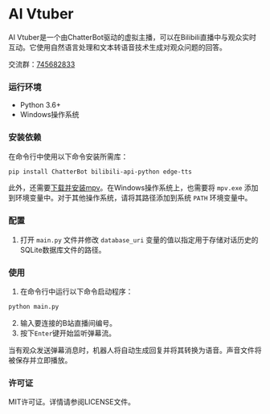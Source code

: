 # AI Vtuber

AI Vtuber是一个由ChatterBot驱动的虚拟主播，可以在Bilibili直播中与观众实时互动。它使用自然语言处理和文本转语音技术生成对观众问题的回答。

交流群：[745682833](https://jq.qq.com/?_wv=1027&k=IO1usMMj)

### 运行环境
- Python 3.6+
- Windows操作系统

### 安装依赖
在命令行中使用以下命令安装所需库：
```bash
pip install ChatterBot bilibili-api-python edge-tts
```
此外，还需要[下载并安装mpv](https://mpv.io/installation/)。在Windows操作系统上，也需要将 `mpv.exe` 添加到环境变量中。对于其他操作系统，请将其路径添加到系统 `PATH` 环境变量中。

### 配置
1. 打开 `main.py` 文件并修改 `database_uri` 变量的值以指定用于存储对话历史的SQLite数据库文件的路径。

### 使用
1. 在命令行中运行以下命令启动程序：
```bash
python main.py
```
2. 输入要连接的B站直播间编号。
3. 按下`Enter`键开始监听弹幕流。

当有观众发送弹幕消息时，机器人将自动生成回复并将其转换为语音。声音文件将被保存并立即播放。

### 许可证
MIT许可证。详情请参阅LICENSE文件。

